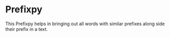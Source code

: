 # Prefixpy

This Prefixpy helps in bringing out all words with similar prefixes along side their prefix in a text.
